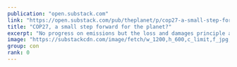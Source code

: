 ```yaml
---
publication: "open.substack.com"
link: "https://open.substack.com/pub/theplanet/p/cop27-a-small-step-forward-for-the"
title: "COP27, a small step forward for the planet?"
excerpt: "No progress on emissions but the loss and damages principle accepted."
image: "https://substackcdn.com/image/fetch/w_1200,h_600,c_limit,f_jpg,q_auto:good,fl_progressive:steep/https%3A%2F%2Fbucketeer-e05bbc84-baa3-437e-9518-adb32be77984.s3.amazonaws.com%2Fpublic%2Fimages%2F1bd13215-b5fd-4579-99a3-31e3a103ce4d_1080x608.jpeg"
group: con
rank: 0
---
```

